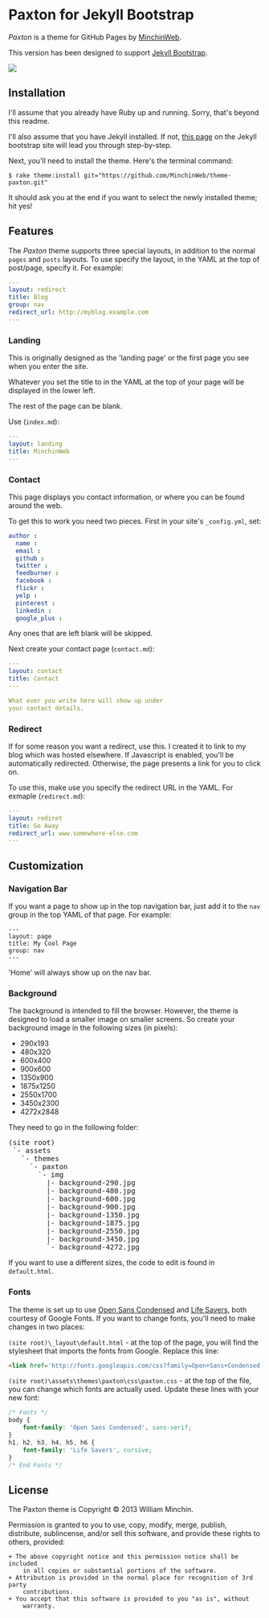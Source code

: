 Paxton for Jekyll Bootstrap
==========================

*Paxton* is a theme for GitHub Pages by [MinchinWeb](http://github.com/minchinweb/theme-paxton).

This version has been designed to support [Jekyll Bootstrap](http://jekyllbootstrap.com/).

[![](http://minchin.ca/theme-paxton/images/paxton-example.png)](http://minchin.ca/theme-paxton)

## Installation

I'll assume that you already have Ruby up and running. Sorry, that's beyond this
readme.

I'll also assume that you have Jekyll installed. If not, [this page](http://jekyllbootstrap.com/usage/jekyll-quick-start.html) on the Jekyll
bootstrap site will lead you through step-by-step.

Next, you'll need to install the theme. Here's the terminal command:

~~~
$ rake theme:install git="https://github.com/MinchinWeb/theme-paxton.git"
~~~

It should ask you at the end if you want to select the newly installed theme;
hit yes!

## Features

The *Paxton* theme supports three special layouts, in addition to the normal
`pages` and `posts` layouts. To use specify the layout, in the YAML at the top
of post/page, specify it. For example:

~~~yaml
---
layout: redirect
title: Blog
group: nav
redirect_url: http://myblog.example.com
---
~~~

### Landing

This is originally designed as the 'landing page' or the first page you see when
you enter the site.

Whatever you set the title to in the YAML at the top of your page will be
displayed in the lower left.

The rest of the page can be blank.

Use (`index.md`):
~~~yaml
---
layout: landing
title: MinchinWeb
---

~~~

### Contact

This page displays you contact information, or where you can be found around the
web.

To get this to work you need two pieces. First in your site's `_config.yml`, set:

~~~yaml
author :
  name :
  email :
  github :
  twitter :
  feedburner :
  facebook :
  flickr :
  yelp :
  pinterest :
  linkedin :
  google_plus :
~~~

Any ones that are left blank will be skipped.

Next create your contact page (`contact.md`):

~~~yaml
---
layout: contact
title: Contact
---

What ever you write here will show up under
your contact details.
~~~

### Redirect

If for some reason you want a redirect, use this. I created it to link to my
blog which was hosted elsewhere. If Javascript is enabled, you'll be
automatically redirected. Otherwise, the page presents a link for you to click
on.

To use this, make use you specify the redirect URL in the YAML. For exmaple
(`redirect.md`):

~~~yaml
---
layout: rediret
title: Go Away
redirect_url: www.somewhere-else.com
---
~~~

## Customization

### Navigation Bar

If you want a page to show up in the top navigation bar, just add it to the
`nav` group in the top YAML of that page. For example:

~~~
---
layout: page
title: My Cool Page
group: nav
---
~~~

'Home' will always show up on the nav bar.

### Background

The background is intended to fill the browser. However, the theme is designed
to load a smaller image on smaller screens. So create your background image in
the following sizes (in pixels):

* 290x193
* 480x320
* 600x400
* 900x600
* 1350x900
* 1875x1250
* 2550x1700
* 3450x2300
* 4272x2848

They need to go in the following folder:

<pre>(site root)
 `- assets
   `- themes
     `- paxton
	   `- img
	     |- background-290.jpg
		 |- background-480.jpg
		 |- background-600.jpg
		 |- background-900.jpg
		 |- background-1350.jpg
		 |- background-1875.jpg
		 |- background-2550.jpg
		 |- background-3450.jpg
		 `- background-4272.jpg</pre>

If you want to use a different sizes, the code to edit is found in `default.html`.

### Fonts

The theme is set up to use
[Open Sans Condensed](https://www.google.com/fonts/specimen/Open+Sans+Condensed)
and [Life Savers](https://www.google.com/fonts/specimen/Life+Savers), both
courtesy of Google Fonts. If you want to change fonts, you'll need to make
changes in two places:

`(site root)\_layout\default.html` - at the top of the page, you will find the stylesheet that
imports the fonts from Google. Replace this line:

~~~html
<link href='http://fonts.googleapis.com/css?family=Open+Sans+Condensed:300,300italic,700|Life+Savers' rel='stylesheet' type='text/css'>
~~~

`(site root)\assets\themes\paxton\css\paxton.css` - at the top of the file,
you can change which fonts are actually used. Update these lines with your new
font:

~~~css
/* Fonts */
body {
	font-family: 'Open Sans Condensed', sans-serif;
}
h1, h2, h3, h4, h5, h6 {
    font-family: 'Life Savers', cursive;
}
/* End Fonts */
~~~

## License

The Paxton theme is Copyright &copy; 2013 William Minchin.

Permission is granted to you to use, copy, modify, merge, publish, distribute,
sublincense, and/or sell this software, and provide these rights to others,
provided:

    + The above copyright notice and this permission notice shall be included
        in all copies or substantial portions of the software.
    + Attribution is provided in the normal place for recognition of 3rd party
        contributions.
    + You accept that this software is provided to you "as is", without
        warranty.
